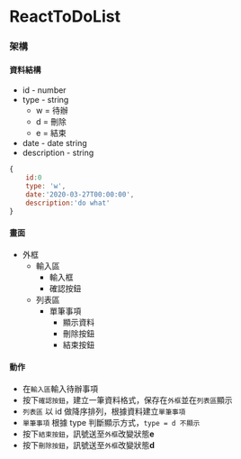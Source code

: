 # ReactToDoList

### 架構

#### 資料結構
* id - number
* type - string
    * w = 待辦
    * d = 刪除
    * e = 結束
* date - date string
* description - string
```js
{
    id:0
    type: 'w',
    date:'2020-03-27T00:00:00',
    description:'do what'
}
```
#### 畫面
* 外框
    * 輸入區
        * 輸入框
        * 確認按鈕
    * 列表區
        * 單筆事項
            * 顯示資料
            * 刪除按鈕
            * 結束按鈕

#### 動作
* 在`輸入區`輸入待辦事項
* 按下`確認按鈕`，建立一筆資料格式，保存在`外框`並在`列表區`顯示
* `列表區` 以 id 做降序排列，根據資料建立`單筆事項`
* `單筆事項` 根據 type 判斷顯示方式，`type = d 不顯示`
* 按下`結束按鈕`，訊號送至`外框`改變狀態**e**
* 按下`刪除按鈕`，訊號送至`外框`改變狀態**d**

